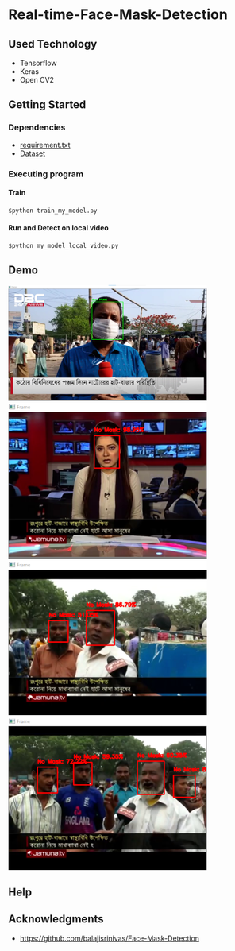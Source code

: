 # Real-time-Face-Mask-Detection



## Used Technology
* Tensorflow
* Keras
* Open CV2 


## Getting Started

### Dependencies

* [requirement.txt](https://github.com/iqbalsublime/Real-time-Face-Mask-Detection/blob/main/requirements.txt)
* [Dataset](https://github.com/balajisrinivas/Face-Mask-Detection)

### Executing program

#### Train 

```
$python train_my_model.py
```

#### Run and Detect on local video

```
$python my_model_local_video.py
```

## Demo 
<p float="left">
  <img src="1.png" width="400" />
  <img src="2.png" width="400" /> 
  <img src="3.png" width="400" />
  <img src="4.png" width="400" />
</p>



## Help




## Acknowledgments

* https://github.com/balajisrinivas/Face-Mask-Detection
